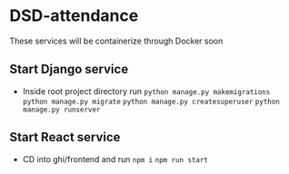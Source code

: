 # DSD-attendance

These services will be containerize through Docker soon

## Start Django service

-  Inside root project directory run 
    `python manage.py makemigrations`
    `python manage.py migrate`
    `python manage.py createsuperuser`
    `python manage.py runserver`
    
## Start React service 

-  CD into ghi/frontend and run 
    `npm i`
    `npm run start`



